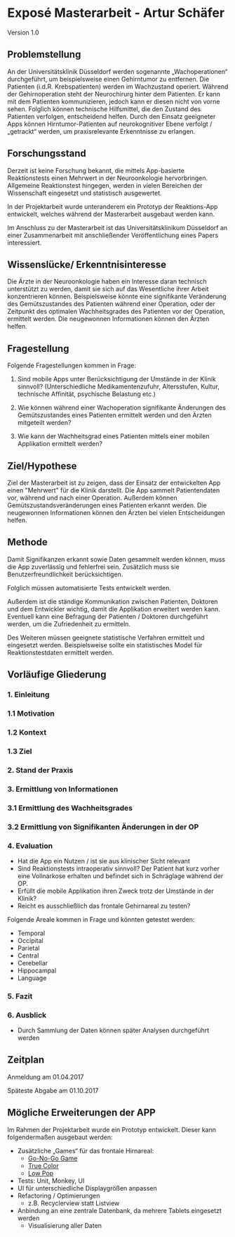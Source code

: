 # Exposé Masterarbeit - Artur Schäfer
Version 1.0

## Problemstellung
An der Universitätsklinik Düsseldorf werden sogenannte „Wachoperationen“ durchgeführt, um beispielsweise einen Gehirntumor zu entfernen. Die Patienten (i.d.R. Krebspatienten) werden im Wachzustand operiert. Während der Gehirnoperation steht der Neurochirurg hinter dem Patienten. Er kann mit dem Patienten kommunizieren, jedoch kann er diesen nicht von vorne sehen. Folglich können technische Hilfsmittel, die den Zustand des Patienten verfolgen, entscheidend helfen. 
Durch den Einsatz geeigneter Apps können Hirntumor-Patienten auf neurokognitiver Ebene verfolgt / „getrackt“ werden, um praxisrelevante Erkenntnisse zu erlangen.

## Forschungsstand
Derzeit ist keine Forschung bekannt, die mittels App-basierte Reaktionstests einen Mehrwert in der Neuroonkologie hervorbringen. Allgemeine Reaktionstest hingegen, werden in vielen Bereichen der Wissenschaft eingesetzt und statistisch ausgewertet.

In der Projektarbeit wurde unteranderem ein Prototyp der Reaktions-App entwickelt, welches während der Masterarbeit ausgebaut werden kann.

Im Anschluss zu der Masterarbeit ist das Universitätsklinikum Düsseldorf an einer Zusammenarbeit mit anschließender Veröffentlichung eines Papers interessiert. 


## Wissenslücke/ Erkenntnisinteresse
Die Ärzte in der Neuroonkologie haben ein Interesse daran technisch unterstützt zu werden, damit sie sich auf das Wesentliche ihrer Arbeit konzentrieren können. Beispielsweise könnte eine signifikante Veränderung des Gemütszustandes des Patienten während einer Operation, oder der Zeitpunkt des optimalen Wachheitsgrades des Patienten vor der Operation, ermittelt werden. Die neugewonnen Informationen können den Ärzten helfen.

## Fragestellung 
Folgende Fragestellungen kommen in Frage:

1. Sind mobile Apps unter Berücksichtigung der Umstände in der Klinik sinnvoll? (Unterschiedliche Medikamentenzufuhr, Altersstufen, Kultur, technische Affinität, psychische Belastung etc.)

2. Wie können während einer Wachoperation signifikante Änderungen des Gemütszustandes eines Patienten ermittelt werden und den Ärzten mitgeteilt werden?

3. Wie kann der Wachheitsgrad eines Patienten mittels einer mobilen Applikation ermittelt werden?


## Ziel/Hypothese
Ziel der Masterarbeit ist zu zeigen, dass der Einsatz der entwickelten App einen "Mehrwert" für die Klinik darstellt. Die App sammelt Patientendaten vor, während und nach einer Operation. Außerdem können Gemütszustandsveränderungen eines Patienten erkannt werden. Die neugewonnen Informationen können den Ärzten bei vielen Entscheidungen helfen. 

## Methode
Damit Signifikanzen erkannt sowie Daten gesammelt werden können, muss die App zuverlässig und fehlerfrei sein. Zusätzlich muss sie Benutzerfreundlichkeit berücksichtigen.

Folglich müssen automatisierte Tests entwickelt werden.

Außerdem ist die ständige Kommunikation zwischen Patienten, Doktoren und dem Entwickler wichtig, damit die Applikation erweitert werden kann. Eventuell kann eine Befragung der Patienten / Doktoren durchgeführt werden, um die Zufriedenheit zu ermitteln.

Des Weiteren müssen geeignete statistische Verfahren ermittelt und eingesetzt werden. Beispielsweise sollte ein statistisches Model für Reaktionstestdaten ermittelt werden.

## Vorläufige Gliederung
### 1. Einleitung
### 1.1 Motivation
### 1.2 Kontext
### 1.3 Ziel
### 2. Stand der Praxis
### 3. Ermittlung von Informationen
### 3.1 Ermittlung des Wachheitsgrades
### 3.2 Ermittlung von Signifikanten Änderungen in der OP
### 4. Evaluation 
- Hat die App ein Nutzen / ist sie aus klinischer Sicht relevant
- Sind Reaktionstests intraoperativ sinnvoll? Der Patient hat kurz vorher eine Vollnarkose erhalten und befindet sich in Schräglage während der OP.
- Erfüllt die mobile Applikation ihren Zweck trotz der Umstände in der Klinik?
- Reicht es ausschließlich das frontale Gehirnareal zu testen? 

Folgende Areale kommen in Frage und könnten getestet werden:
- Temporal
- Occipital
- Parietal
- Central
- Cerebellar
- Hippocampal
- Language

### 5. Fazit

### 6. Ausblick
- Durch Sammlung der Daten können später Analysen durchgeführt werden


## Zeitplan
Anmeldung am 01.04.2017

Späteste Abgabe am 01.10.2017

## Mögliche Erweiterungen der APP
Im Rahmen der Projektarbeit wurde ein Prototyp entwickelt. Dieser kann folgendermaßen ausgebaut werden:
* Zusätzliche „Games“ für das frontale Hirnareal:
    * [Go-No-Go Game](http://cognitivefun.net/test/17)
    * [True Color](https://www.youtube.com/watch?v=ZOSyBsx1l6s)
    * [Low Pop](http://www.ilovefreesoftware.com/08/iphone/iphone-brain-training-game-improve-brain-skills.html)
* Tests: Unit, Monkey, UI
* UI für unterschiedliche Displaygrößen anpassen
* Refactoring / Optimierungen 
	* z.B. Recyclerview statt Listview
* Anbindung an eine zentrale Datenbank, da mehrere Tablets eingesetzt werden
	* Visualisierung aller Daten 

